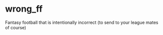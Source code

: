 # wrong_ff
Fantasy football that is intentionally incorrect (to send to your league mates of course)
